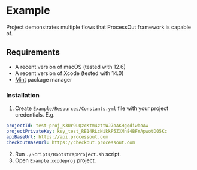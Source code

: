 # Example

Project demonstrates multiple flows that ProcessOut framework is capable of.

## Requirements

- A recent version of macOS (tested with 12.6)
- A recent version of Xcode (tested with 14.0)
- [Mint](https://github.com/yonaskolb/Mint) package manager

### Installation

1. Create `Example/Resources/Constants.yml` file with your project credentials. E.g.

```yml
projectId: test-proj_K3Ur9LQzcKtm4zttWJ7oAKHgqdiwboAw
projectPrivateKey: key_test_RE14RLcNikkP5ZXMn84BFYApwotD05Kc
apiBaseUrl: https://api.processout.com
checkoutBaseUrl: https://checkout.processout.com
```

2. Run `./Scripts/BootstrapProject.sh` script.
3. Open `Example.xcodeproj` project.
